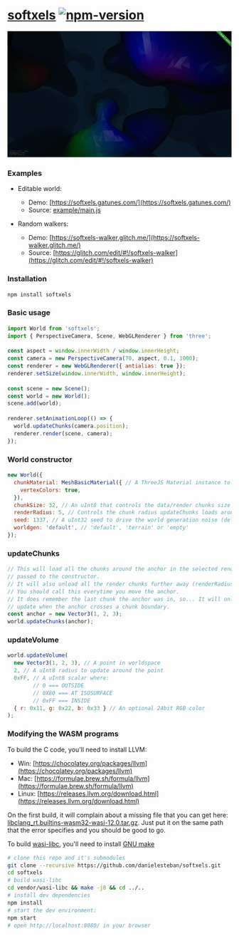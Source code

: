 [softxels](https://softxels.gatunes.com/)
[![npm-version](https://img.shields.io/npm/v/softxels.svg)](https://www.npmjs.com/package/softxels)
==

[![screenshot](example/screenshot.png)](https://softxels.gatunes.com/)

### Examples

* Editable world:
  * Demo: [https://softxels.gatunes.com/](https://softxels.gatunes.com/)
  * Source: [example/main.js](example/main.js)

* Random walkers:
  * Demo: [https://softxels-walker.glitch.me/](https://softxels-walker.glitch.me/)
  * Source: [https://glitch.com/edit/#!/softxels-walker](https://glitch.com/edit/#!/softxels-walker)

### Installation

```bash
npm install softxels
```

### Basic usage

```js
import World from 'softxels';
import { PerspectiveCamera, Scene, WebGLRenderer } from 'three';

const aspect = window.innerWidth / window.innerHeight;
const camera = new PerspectiveCamera(70, aspect, 0.1, 1000);
const renderer = new WebGLRenderer({ antialias: true });
renderer.setSize(window.innerWidth, window.innerHeight);

const scene = new Scene();
const world = new World();
scene.add(world);

renderer.setAnimationLoop(() => {
  world.updateChunks(camera.position);
  renderer.render(scene, camera);
});
```

### World constructor
```js
new World({
  chunkMaterial: MeshBasicMaterial({ // A ThreeJS Material instance to render all chunks (default: null)
    vertexColors: true,
  }),
  chunkSize: 32, // An uInt8 that controls the data/render chunks size (default: 32)
  renderRadius: 5, // Controls the chunk radius updateChunks loads around the anchor (default: 5)
  seed: 1337, // A uInt32 seed to drive the world generation noise (default: Random)
  worldgen: 'default', // 'default', 'terrain' or 'empty'
});
```

### updateChunks
```js
// This will load all the chunks around the anchor in the selected renderRadius
// passed to the constructor.
// It will also unload all the render chunks further away (renderRadius * 1.25).
// You should call this everytime you move the anchor.
// It does remember the last chunk the anchor was in, so... It will only
// update when the anchor crosses a chunk boundary.
const anchor = new Vector3(1, 2, 3);
world.updateChunks(anchor);
```

### updateVolume
```js
world.updateVolume(
  new Vector3(1, 2, 3), // A point in worldspace
  2, // A uInt8 radius to update around the point
  0xFF, // A uInt8 scalar where: 
        // 0 === OUTSIDE
        // 0X80 === AT ISOSURFACE
        // 0xFF === INSIDE
  { r: 0x11, g: 0x22, b: 0x33 } // An optional 24bit RGB color
);
```

### Modifying the WASM programs

To build the C code, you'll need to install LLVM:

 * Win: [https://chocolatey.org/packages/llvm](https://chocolatey.org/packages/llvm)
 * Mac: [https://formulae.brew.sh/formula/llvm](https://formulae.brew.sh/formula/llvm)
 * Linux: [https://releases.llvm.org/download.html](https://releases.llvm.org/download.html)

On the first build, it will complain about a missing file that you can get here:
[libclang_rt.builtins-wasm32-wasi-12.0.tar.gz](https://github.com/WebAssembly/wasi-sdk/releases/download/wasi-sdk-12/libclang_rt.builtins-wasm32-wasi-12.0.tar.gz). Just put it on the same path that the error specifies and you should be good to go.

To build [wasi-libc](https://github.com/WebAssembly/wasi-libc), you'll need to install [GNU make](https://chocolatey.org/packages/make)

```bash
# clone this repo and it's submodules
git clone --recursive https://github.com/danielesteban/softxels.git
cd softxels
# build wasi-libc
cd vendor/wasi-libc && make -j8 && cd ../..
# install dev dependencies
npm install
# start the dev environment:
npm start
# open http://localhost:8080/ in your browser
```
